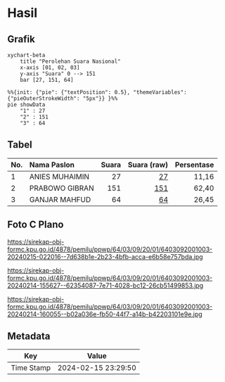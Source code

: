 # Hasil

## Grafik

```mermaid
xychart-beta
    title "Perolehan Suara Nasional"
    x-axis [01, 02, 03]
    y-axis "Suara" 0 --> 151
    bar [27, 151, 64]
```

```mermaid
%%{init: {"pie": {"textPosition": 0.5}, "themeVariables": {"pieOuterStrokeWidth": "5px"}} }%%
pie showData
    "1" : 27
    "2" : 151
    "3" : 64
```

## Tabel

| No. | Nama Paslon    | Suara | Suara (raw) | Persentase |
|:--- |:-------------- | -----:| -----------:| ----------:|
| 1   | ANIES MUHAIMIN | 27    | [27][p-1]   | 11,16      |
| 2   | PRABOWO GIBRAN | 151   | [151][p-2]  | 62,40      |
| 3   | GANJAR MAHFUD  | 64    | [64][p-3]   | 26,45      |


[p-1]: https://github.com/gigit-pemilu/pemilu-2024/blob/main/pilpres/hitung-suara/sub/64-kalimantan-timur/sub/03-berau/sub/09-teluk-bayur/sub/2001-tumbit-melayu/sub/003-tps/sub/paslon-1.txt
[p-2]: https://github.com/gigit-pemilu/pemilu-2024/blob/main/pilpres/hitung-suara/sub/64-kalimantan-timur/sub/03-berau/sub/09-teluk-bayur/sub/2001-tumbit-melayu/sub/003-tps/sub/paslon-2.txt
[p-3]: https://github.com/gigit-pemilu/pemilu-2024/blob/main/pilpres/hitung-suara/sub/64-kalimantan-timur/sub/03-berau/sub/09-teluk-bayur/sub/2001-tumbit-melayu/sub/003-tps/sub/paslon-3.txt

## Foto C Plano

https://sirekap-obj-formc.kpu.go.id/4878/pemilu/ppwp/64/03/09/20/01/6403092001003-20240215-022016--7d638b1e-2b23-4bfb-acca-e6b58e757bda.jpg

https://sirekap-obj-formc.kpu.go.id/4878/pemilu/ppwp/64/03/09/20/01/6403092001003-20240214-155627--62354087-7e71-4028-bc12-26cb51499853.jpg

https://sirekap-obj-formc.kpu.go.id/4878/pemilu/ppwp/64/03/09/20/01/6403092001003-20240214-160055--b02a036e-fb50-44f7-a14b-b42203101e9e.jpg


## Metadata

| Key        | Value               |
| ---------- | ------------------- |
| Time Stamp | 2024-02-15 23:29:50 |



